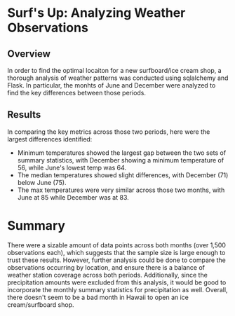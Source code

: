 # Surf's Up:  Analyzing Weather Observations
## Overview
In order to find the optimal locaiton for a new surfboard/ice cream shop, a thorough analysis of weather patterns was conducted using sqlalchemy and Flask.  In particular, the monhts of June and December were analyzed to find the key differences between those periods.
## Results
In comparing the key metrics across those two periods, here were the largest differences identified:
* Minimum temperatures showed the largest gap between the two sets of summary statistics, with December showing a minimum temperature of 56, while June's lowest temp was 64.  
* The median temperatures showed slight differences, with December (71) below June (75).
* The max temperatures were very similar across those two months, with June at 85 while December was at 83.
# Summary
There were a sizable amount of data points across both months (over 1,500 observations each), which suggests that the sample size is large enough to trust these results.  However, further analysis could be done to compare the observations occurring by location, and ensure there is a balance of weather station coverage across both periods.  Additionally, since the precipitation amounts were excluded from this analysis, it would be good to incorporate the monthly summary statistics for precipitation as well.  Overall, there doesn't seem to be a bad month in Hawaii to open an ice cream/surfboard shop.  